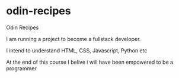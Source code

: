 # odin-recipes
Odin Recipes

I am running a project to become a fullstack developer.

I intend to understand HTML, CSS, Javascript, Python etc

At the end of this course I belive i will have been empowered to be a programmer
